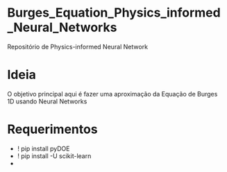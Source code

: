 # Burges_Equation_Physics_informed_Neural_Networks
Repositório de Physics-informed Neural Network 

# Ideia 

O objetivo principal aqui é fazer uma aproximação da Equação de Burges 1D usando Neural Networks

# Requerimentos

- ! pip install pyDOE 
- ! pip install -U scikit-learn
- 
